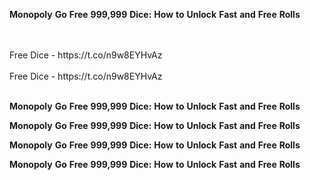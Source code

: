<strong>Monopoly</strong> <strong>Go</strong> <strong>Free</strong> <strong>999,999</strong> <strong>Dice:</strong> <strong>How</strong> <strong>to</strong> <strong>Unlock</strong> <strong>Fast</strong> <strong>and</strong> <strong>Free</strong> <strong>Rolls</strong>

<br>
<br>Free Dice - https://t.co/n9w8EYHvAz
<br>
<br>Free Dice - https://t.co/n9w8EYHvAz
<br>
<br>

<strong>Monopoly</strong> <strong>Go</strong> <strong>Free</strong> <strong>999,999</strong> <strong>Dice:</strong> <strong>How</strong> <strong>to</strong> <strong>Unlock</strong> <strong>Fast</strong> <strong>and</strong> <strong>Free</strong> <strong>Rolls</strong>

<strong>Monopoly</strong> <strong>Go</strong> <strong>Free</strong> <strong>999,999</strong> <strong>Dice:</strong> <strong>How</strong> <strong>to</strong> <strong>Unlock</strong> <strong>Fast</strong> <strong>and</strong> <strong>Free</strong> <strong>Rolls</strong>

<strong>Monopoly</strong> <strong>Go</strong> <strong>Free</strong> <strong>999,999</strong> <strong>Dice:</strong> <strong>How</strong> <strong>to</strong> <strong>Unlock</strong> <strong>Fast</strong> <strong>and</strong> <strong>Free</strong> <strong>Rolls</strong>

<strong>Monopoly</strong> <strong>Go</strong> <strong>Free</strong> <strong>999,999</strong> <strong>Dice:</strong> <strong>How</strong> <strong>to</strong> <strong>Unlock</strong> <strong>Fast</strong> <strong>and</strong> <strong>Free</strong> <strong>Rolls</strong>
